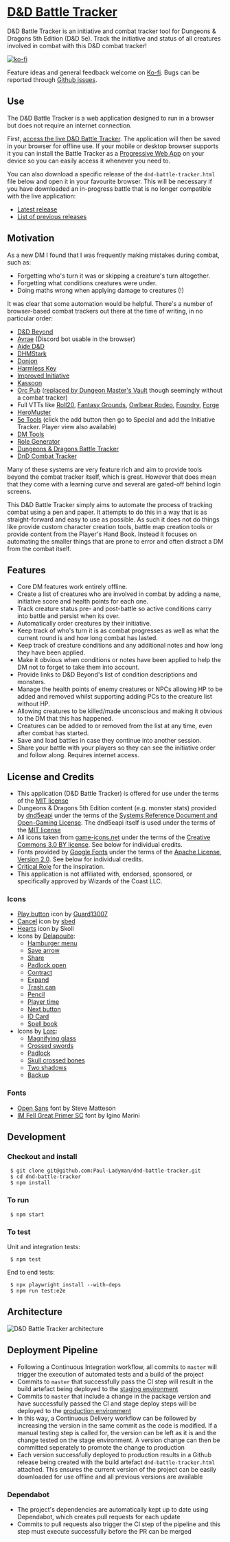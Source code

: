 # [D&D Battle Tracker](http://dndbattletracker.com/)

D&D Battle Tracker is an initiative and combat tracker tool for Dungeons & Dragons 5th Edition (D&D 5e). Track the initiative and status of all creatures involved in combat with this D&D combat tracker!

[![ko-fi](https://ko-fi.com/img/githubbutton_sm.svg)](https://ko-fi.com/R5R12KANF)

Feature ideas and general feedback welcome on [Ko-fi](https://ko-fi.com/paulbod). Bugs can be reported through [Github issues](https://github.com/Paul-Ladyman/dnd-battle-tracker/issues/new).

## Use

The D&D Battle Tracker is a web application designed to run in a browser but does not require an internet connection.

First, [access the live D&D Battle Tracker](http://dndbattletracker.com/). The application will then be saved in your browser for offline use. If your mobile or desktop browser supports it you can install the Battle Tracker as a [Progressive Web App](https://support.google.com/chrome/answer/9658361?hl=en-GB&co=GENIE.Platform%3DDesktop) on your device so you can easily access it whenever you need to.

You can also download a specific release of the `dnd-battle-tracker.html` file below and open it in your favourite browser. This will be necessary if you have downloaded an in-progress battle that is no longer compatible with the live application:

* [Latest release](https://github.com/Paul-Ladyman/dnd-battle-tracker/releases/latest)
* [List of previous releases](https://github.com/Paul-Ladyman/dnd-battle-tracker/releases)

## Motivation

As a new DM I found that I was frequently making mistakes during combat, such as:

* Forgetting who's turn it was or skipping a creature's turn altogether.
* Forgetting what conditions creatures were under.
* Doing maths wrong when applying damage to creatures (!)

It was clear that some automation would be helpful. There's a number of browser-based combat trackers out there at the time of writing, in no particular order:

* [D&D Beyond](https://www.dndbeyond.com/combat-tracker)
* [Avrae](https://avrae.io/) (Discord bot usable in the browser)
* [Aide D&D](https://www.aidedd.org/en/online-assistant/)
* [DHMStark](http://dhmstark.co.uk/rpgs/encounter-tracker/)
* [Donjon](https://donjon.bin.sh/5e/initiative/)
* [Harmless Key](https://harmlesskey.com/)
* [Improved Initiative](https://improvedinitiative.app/)
* [Kassoon](https://www.kassoon.com/dnd/combat-tracker/)
* [Orc Pub](https://www.orcpub2.com/) ([replaced by Dungeon Master's Vault](https://www.dungeonmastersvault.com/help/faq-about-orcpub-and-dungeonmastersvault/) though seemingly without a combat tracker)
* Full VTTs like [Roll20](https://app.roll20.net/sessions/new), [Fantasy Grounds](https://www.fantasygrounds.com/), [Owlbear Rodeo](https://www.owlbear.rodeo/), [Foundry](https://foundryvtt.com/), [Forge](https://forge-vtt.com/)
* [HeroMuster](https://encounters.heromuster.com/)
* [5e Tools](https://5e.tools/dmscreen.html) (click the add button then go to Special and add the Initiative Tracker. Player view also available)
* [DM Tools](https://dm.tools/tracker)
* [Role Generator](https://www.rolegenerator.com/en/module/initiative-tracker)
* [Dungeons & Dragons Battle Tracker](https://battletracker.jazzsequence.com/bad84fad-19ba-2e17-3a6f360ea05c)
* [DnD Combat Tracker](https://santiagoclv.github.io/dnd-combat-tracker/)

Many of these systems are very feature rich and aim to provide tools beyond the combat tracker itself, which is great. However that does mean that they come with a learning curve and several are gated-off behind login screens.

This D&D Battle Tracker simply aims to automate the process of tracking combat using a pen and paper. It attempts to do this in a way that is as straight-forward and easy to use as possible. As such it does not do things like provide custom character creation tools, battle map creation tools or provide content from the Player's Hand Book. Instead it focuses on automating the smaller things that are prone to error and often distract a DM from the combat itself.

## Features

* Core DM features work entirely offline.
* Create a list of creatures who are involved in combat by adding a name, initiative score and health points for each one.
* Track creature status pre- and post-battle so active conditions carry into battle and persist when its over.
* Automatically order creatures by their initiative.
* Keep track of who's turn it is as combat progresses as well as what the current round is and how long combat has lasted.
* Keep track of creature conditions and any additional notes and how long they have been applied.
* Make it obvious when conditions or notes have been applied to help the DM not to forget to take them into account.
* Provide links to D&D Beyond's list of condition descriptions and monsters.
* Manage the health points of enemy creatures or NPCs allowing HP to be added and removed whilst supporting adding PCs to the creature list without HP.
* Allowing creatures to be killed/made unconscious and making it obvious to the DM that this has happened.
* Creatures can be added to or removed from the list at any time, even after combat has started.
* Save and load battles in case they continue into another session.
* Share your battle with your players so they can see the initiative order and follow along. Requires internet access.

## License and Credits

* This application (D&D Battle Tracker) is offered for use under the terms of the [MIT license](https://github.com/Paul-Ladyman/dnd-battle-tracker/blob/master/LICENSE)
* Dungeons & Dragons 5th Edition content (e.g. monster stats) provided by [dnd5eapi](https://www.dnd5eapi.co/) under the terms of the [Systems Reference Document and Open-Gaming License](https://dnd.wizards.com/resources/systems-reference-document). The dnd5eapi itself is used under the terms of the [MIT license](https://github.com/5e-bits/5e-srd-api/blob/main/LICENSE.md)
* All icons taken from [game-icons.net](https://game-icons.net/) under the terms of the [Creative Commons 3.0 BY license](https://creativecommons.org/licenses/by/3.0/). See below for individual credits.
* Fonts provided by [Google Fonts](https://fonts.google.com/) under the terms of the [Apache License, Version 2.0](http://www.apache.org/licenses/LICENSE-2.0). See below for individual credits.
* [Critical Role](https://www.youtube.com/channel/UCpXBGqwsBkpvcYjsJBQ7LEQ) for the inspiration.
* This application is not affiliated with, endorsed, sponsored, or specifically approved by Wizards of the Coast LLC.

### Icons

* [Play button](https://game-icons.net/1x1/guard13007/play-button.html) icon by [Guard13007](https://guard13007.com/)
* [Cancel](https://game-icons.net/1x1/sbed/cancel.html) icon by [sbed](https://opengameart.org/content/95-game-icons)
* [Hearts](https://game-icons.net/1x1/skoll/hearts.html) icon by Skoll
* Icons by [Delapouite](https://delapouite.com/):
  * [Hamburger menu](https://game-icons.net/1x1/delapouite/hamburger-menu.html)
  * [Save arrow](https://game-icons.net/1x1/delapouite/save-arrow.html)
  * [Share](https://game-icons.net/1x1/delapouite/share.html)
  * [Padlock open](https://game-icons.net/1x1/delapouite/padlock-open.html)
  * [Contract](https://game-icons.net/1x1/delapouite/contract.html)
  * [Expand](https://game-icons.net/1x1/delapouite/expand.html)
  * [Trash can](https://game-icons.net/1x1/delapouite/trash-can.html)
  * [Pencil](https://game-icons.net/1x1/delapouite/pencil.html)
  * [Player time](https://game-icons.net/1x1/delapouite/player-time.html)
  * [Next button](https://game-icons.net/1x1/delapouite/next-button.html)
  * [ID Card](https://game-icons.net/1x1/delapouite/id-card.html)
  * [Spell book](https://game-icons.net/1x1/delapouite/spell-book.html)
* Icons by [Lorc](http://lorcblog.blogspot.com/):
  * [Magnifying glass](https://game-icons.net/1x1/lorc/magnifying-glass.html)
  * [Crossed swords](https://game-icons.net/1x1/lorc/crossed-swords.html)
  * [Padlock](https://game-icons.net/1x1/lorc/padlock.html)
  * [Skull crossed bones](https://game-icons.net/1x1/lorc/skull-crossed-bones.html)
  * [Two shadows](https://game-icons.net/1x1/lorc/two-shadows.html)
  * [Backup](https://game-icons.net/1x1/lorc/backup.html)

### Fonts

* [Open Sans](https://fonts.google.com/specimen/Open+Sans) font by Steve Matteson
* [IM Fell Great Primer SC](https://fonts.google.com/specimen/IM+Fell+Great+Primer+SC) font by Igino Marini

## Development

### Checkout and install

     $ git clone git@github.com:Paul-Ladyman/dnd-battle-tracker.git
     $ cd dnd-battle-tracker
     $ npm install

### To run

     $ npm start

### To test

Unit and integration tests:

     $ npm test

End to end tests:

     $ npx playwright install --with-deps
     $ npm run test:e2e

## Architecture

![D&D Battle Tracker architecture](architecture.png)

## Deployment Pipeline

- Following a Continuous Integration workflow, all commits to `master` will trigger the execution of automated tests and a build of the project
- Commits to `master` that successfully pass the CI step will result in the build artefact being deployed to the [staging environment](https://github.com/Paul-Ladyman/dnd-battle-tracker/deployments/activity_log?environment=staging)
- Commits to `master` that include a change in the package version and have successfully passed the CI and stage deploy steps will be deployed to the [production environment](https://github.com/Paul-Ladyman/dnd-battle-tracker/deployments/activity_log?environment=production)
- In this way, a Continuous Delivery workflow can be followed by increasing the version in the same commit as the code is modified. If a manual testing step is called for, the version can be left as it is and the change tested on the stage environment. A version change can then be committed seperately to promote the change to production
- Each version successfully deployed to production results in a Github release being created with the build artefact `dnd-battle-tracker.html` attached. This ensures the current version of the project can be easily downloaded for use offline and all previous versions are available

### Dependabot

- The project's dependencies are automatically kept up to date using Dependabot, which creates pull requests for each update
- Commits to pull requests also trigger the CI step of the pipeline and this step must execute successfully before the PR can be merged
